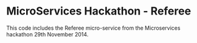 MicroServices Hackathon - Referee
======================

This code includes the Referee micro-service from the Microservices hackathon 29th November 2014.
